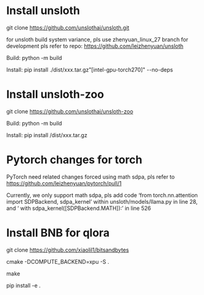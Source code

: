 # Install unsloth
git clone https://github.com/unslothai/unsloth.git

for unsloth build system variance, pls use zhenyuan_linux_27 branch for development
pls refer to repo: https://github.com/leizhenyuan/unsloth

Build: python -m build

Install: pip install ./dist/xxx.tar.gz"[intel-gpu-torch270]" --no-deps
# Install unsloth-zoo

git clone https://github.com/unslothai/unsloth-zoo

Build: python -m build

Install: pip install /dist/xxx.tar.gz
# Pytorch changes for torch
PyTorch need related changes forced using math sdpa, pls refer to https://github.com/leizhenyuan/pytorch/pull/1

Currently, we only support math sdpa, pls add code ‘from torch.nn.attention import SDPBackend, sdpa_kernel’ within unsloth/models/llama.py in line 28, and 
‘            with sdpa_kernel([SDPBackend.MATH]):’  in line 526

# Install BNB for qlora

git clone https://github.com/xiaolil1/bitsandbytes

cmake -DCOMPUTE_BACKEND=xpu -S .

make

pip install -e .
